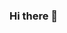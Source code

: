 ### Hi there 👋

<!--
**prashantchauhan1602/prashantchauhan1602** is a ✨ _special_ ✨ repository because its `README.md` (this file) appears on your GitHub profile.

Here are some ideas to get you started:

- 🔭 I’m currently studying Computer Science
- 🌱 I’m currently learning Backend Development
- 👯 I’m looking to collaborate on Web Development
- 🤔 I’m looking for help with Data Structure
- 💬 Ask me about Frontend Development
- 📫 How to reach me: prashantrana1602@gmail.com
- 😄 Pronouns: Dev thakur 

-->
